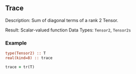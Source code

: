 ## Trace

Description: Sum of diagonal terms of a rank 2 Tensor.

Result: Scalar-valued function
Data Types: `Tensor2`, `Tensor2s`

### Example

```fortran
type(Tensor2) :: T
real(kind=8) :: trace

trace = tr(T)
```
